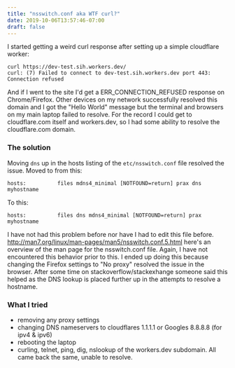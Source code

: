 ```yaml
---
title: "nsswitch.conf aka WTF curl?"
date: 2019-10-06T13:57:46-07:00
draft: false
---
```


I started getting a weird curl response after setting up a simple cloudflare worker:

```
curl https://dev-test.sih.workers.dev/
curl: (7) Failed to connect to dev-test.sih.workers.dev port 443: Connection refused
```

And if I went to the site I'd get a ERR_CONNECTION_REFUSED response on Chrome/Firefox. Other devices on my network successfully resolved this domain and I got the "Hello World" message but the terminal and browsers on my main laptop failed to resolve.  For the record I could get to cloudflare.com itself and workers.dev, so I had some ability to resolve the cloudflare.com domain.


### The solution
Moving `dns` up in the hosts listing of the `etc/nsswitch.conf` file resolved the issue.  Moved to from this:

`hosts:          files mdns4_minimal [NOTFOUND=return] prax dns myhostname`

To this:

`hosts:          files dns mdns4_minimal [NOTFOUND=return] prax myhostname`

I have not had this problem before nor have I had to edit this file before.  http://man7.org/linux/man-pages/man5/nsswitch.conf.5.html here's an overview of the man page for the nsswitch.conf file.  Again, I have not encountered this behavior prior to this.  I ended up doing this because changing the Firefox settings to "No proxy" resolved the issue in the browser.  After some time on stackoverflow/stackexhange someone said this helped as the DNS lookup is placed further up in the attempts to resolve a hostname.

### What I tried
- removing any proxy settings
- changing DNS nameservers to cloudflares 1.1.1.1 or Googles 8.8.8.8 (for ipv4 & ipv6)
- rebooting the laptop
- curling, telnet, ping, dig, nslookup of the workers.dev subdomain.  All came back the same, unable to resolve.
